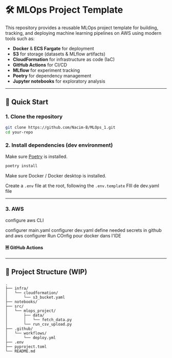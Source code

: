 # 🛠️ MLOps Project Template

This repository provides a reusable MLOps project template for building, tracking, and deploying machine learning pipelines on AWS using modern tools such as:

- **Docker** & **ECS Fargate** for deployment
- **S3** for storage (datasets & MLflow artifacts)
- **CloudFormation** for infrastructure as code (IaC)
- **GitHub Actions** for CI/CD
- **MLflow** for experiment tracking
- **Poetry** for dependency management
- **Jupyter notebooks** for exploratory analysis

---

## 🚀 Quick Start

### 1. Clone the repository

```bash
git clone https://github.com/Nacim-B/MLOps_1.git
cd your-repo
```

### 2. Install dependencies (dev environment)

Make sure [Poetry](https://python-poetry.org/docs/#installation) is installed.

```bash
poetry install
```

Make sure Docker / Docker desktop is installed.

Create a `.env` file at the root, following the `.env.template` 
FIll de dev.yaml file


---

### 3. AWS


configure aws CLI


configurer main.yaml
configurer dev.yaml
define needed secrets in github and aws
configurer Run COnfig pour docker dans l'IDE


#### 🗏️ GitHub Actions


---

## 📁 Project Structure (WIP)

```
.
├── infra/
│   └── cloudformation/
│       └── s3_bucket.yaml
├── notebooks/
├── src/
│   └── mlops_project/
│       ├── data/
│       │   └── fetch_data.py
│       └── run_csv_upload.py
├── .github/
│   └── workflows/
│       └── deploy.yml
├── .env
├── pyproject.toml
└── README.md
```



